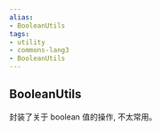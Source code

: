 ```yaml
---
alias: 
- BooleanUtils
tags: 
- utility 
- commons-lang3 
- BooleanUtils
---
```


## BooleanUtils

封装了关于 boolean 值的操作, 不太常用。